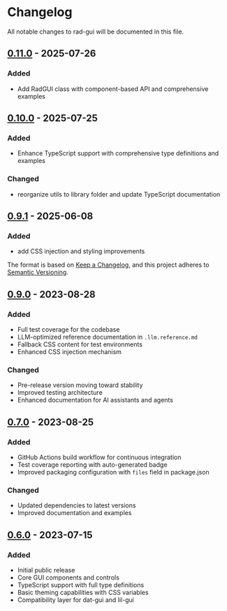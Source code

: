 # Changelog

All notable changes to rad-gui will be documented in this file.


## [0.11.0] - 2025-07-26

### Added
- Add RadGUI class with component-based API and comprehensive examples

[0.11.0]: https://github.com/ineffably/rad-gui/compare/v0.10.0...v0.11.0

## [0.10.0] - 2025-07-25

### Added
- Enhance TypeScript support with comprehensive type definitions and examples

### Changed
- reorganize utils to library folder and update TypeScript documentation

[0.10.0]: https://github.com/ineffably/rad-gui/compare/v0.9.1...v0.10.0

## [0.9.1] - 2025-06-08

### Added
- add CSS injection and styling improvements

[0.9.1]: https://github.com/ineffably/rad-gui/compare/v0.8.0-beta.0...v0.9.1
The format is based on [Keep a Changelog](https://keepachangelog.com/en/1.0.0/),
and this project adheres to [Semantic Versioning](https://semver.org/spec/v2.0.0.html).

## [0.9.0] - 2023-08-28

### Added
- Full test coverage for the codebase
- LLM-optimized reference documentation in `.llm.reference.md`
- Fallback CSS content for test environments
- Enhanced CSS injection mechanism

### Changed
- Pre-release version moving toward stability
- Improved testing architecture
- Enhanced documentation for AI assistants and agents

## [0.7.0] - 2023-08-25

### Added
- GitHub Actions build workflow for continuous integration
- Test coverage reporting with auto-generated badge
- Improved packaging configuration with `files` field in package.json

### Changed
- Updated dependencies to latest versions
- Improved documentation and examples

## [0.6.0] - 2023-07-15

### Added
- Initial public release
- Core GUI components and controls
- TypeScript support with full type definitions
- Basic theming capabilities with CSS variables
- Compatibility layer for dat-gui and lil-gui

[0.9.0]: https://github.com/ineffably/rad-gui/compare/v0.7.0...v0.9.0
[0.7.0]: https://github.com/ineffably/rad-gui/compare/v0.6.0...v0.7.0
[0.6.0]: https://github.com/ineffably/rad-gui/releases/tag/v0.6.0 